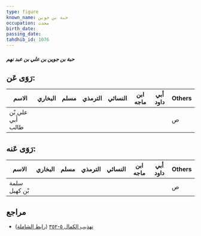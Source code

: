 ```yaml
---
type: figure
known_name: حبة بن جوين
occupation: محدث
birth_date:
passing_date:
tahdhib_id: 1076
---
```

##### حبة بن جوين بن علي بن عبد نهم

## رَوَى عَن:
| الاسم             | البخاري | مسلم | الترمذي | النسائي | ابن ماجه | أبي داود | Others |
| ----------------- | ------- | ---- | ------- | ------- | -------- | -------- | ------ |
| علي بْن أَبي طالب |         |      |         |         |          |          | ص      |
## رَوَى عَنه:
| الاسم         | البخاري | مسلم | الترمذي | النسائي | ابن ماجه | أبي داود | Others |
| ------------- | ------- | ---- | ------- | ------- | -------- | -------- | ------ |
| سلمة بْن كهيل |         |      |         |         |          |          | ص      |
## مراجع
- [تهذيب الكمال ٥-٣٥٢](obsidian://open?vault=Tahdhib-al-Kamal&file=Figures/١٠٧٦-حبة%20بن%20جوين%20بن%20علي%20بن%20عبد%20نهم) ([رابط الشاملة](https://shamela.ws/book/3722/2430))